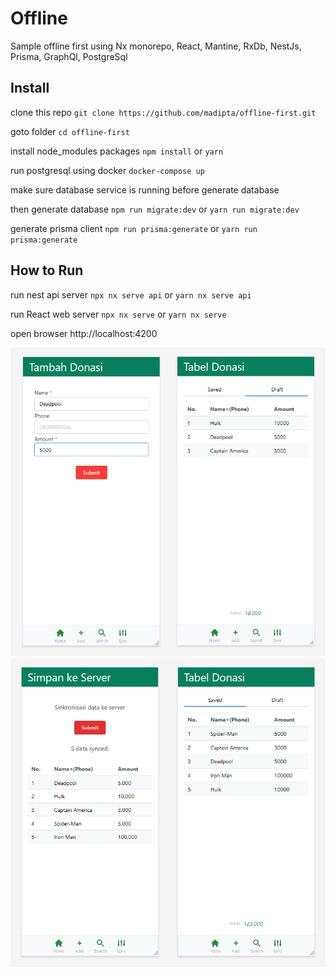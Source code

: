 # Offline

Sample offline first using Nx monorepo, React, Mantine, RxDb, NestJs, Prisma, GraphQl, PostgreSql

## Install

clone this repo `git clone https://github.com/madipta/offline-first.git`

goto folder
`cd offline-first`

install node_modules packages
`npm install` or `yarn`

run postgresql using docker
`docker-compose up`

make sure database service is running before generate database

then generate database
`npm run migrate:dev` or `yarn run migrate:dev`

generate prisma client
`npm run prisma:generate` or `yarn run prisma:generate`  

## How to Run

run nest api server
`npx nx serve api` or `yarn nx serve api`

run React web server
`npx nx serve` or `yarn nx serve`

open browser http://localhost:4200

<p>
  <img src="https://raw.githubusercontent.com/madipta/offline-first/master/screenshot/1.png" width="830">
  <img src="https://raw.githubusercontent.com/madipta/offline-first/master/screenshot/2.png" width="830">
</p>
